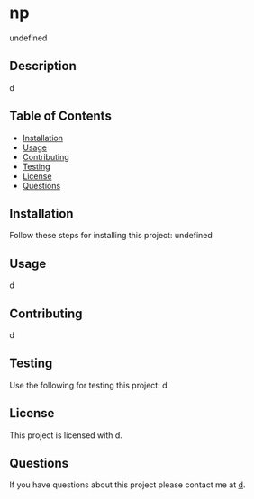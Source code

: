 # np
  undefined
  ## Description
  d
  ## Table of Contents
  * [Installation](#installation)
  * [Usage](#usage)
  * [Contributing](#contributing)
  * [Testing](#testing)
  * [License](#license)
  * [Questions](#questions)
  
  ## Installation
  Follow these steps for installing this project:
  undefined
  ## Usage
  d
  ## Contributing
  d
  ## Testing
  Use the following for testing this project:
  d
  ## License
  This project is licensed with d.
  ## Questions
  If you have questions about this project please contact me at [d](mailto:d).
